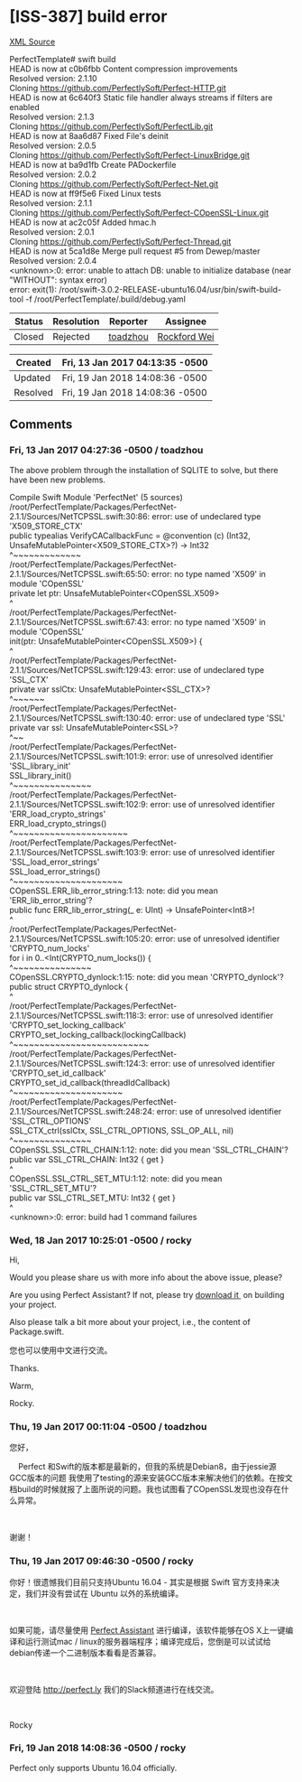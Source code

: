 # [ISS-387] build error

[XML Source](./xml/ISS-387.xml)
<p><p>PerfectTemplate# swift build <br/>
HEAD is now at c0b6fbb Content compression improvements<br/>
Resolved version: 2.1.10<br/>
Cloning <a href="https://github.com/PerfectlySoft/Perfect-HTTP.git" class="external-link" rel="nofollow">https://github.com/PerfectlySoft/Perfect-HTTP.git</a><br/>
HEAD is now at 6c640f3 Static file handler always streams if filters are enabled<br/>
Resolved version: 2.1.3<br/>
Cloning <a href="https://github.com/PerfectlySoft/PerfectLib.git" class="external-link" rel="nofollow">https://github.com/PerfectlySoft/PerfectLib.git</a><br/>
HEAD is now at 8aa6d87 Fixed File's deinit<br/>
Resolved version: 2.0.5<br/>
Cloning <a href="https://github.com/PerfectlySoft/Perfect-LinuxBridge.git" class="external-link" rel="nofollow">https://github.com/PerfectlySoft/Perfect-LinuxBridge.git</a><br/>
HEAD is now at ba9d1fb Create PADockerfile<br/>
Resolved version: 2.0.2<br/>
Cloning <a href="https://github.com/PerfectlySoft/Perfect-Net.git" class="external-link" rel="nofollow">https://github.com/PerfectlySoft/Perfect-Net.git</a><br/>
HEAD is now at ff9f5e6 Fixed Linux tests<br/>
Resolved version: 2.1.1<br/>
Cloning <a href="https://github.com/PerfectlySoft/Perfect-COpenSSL-Linux.git" class="external-link" rel="nofollow">https://github.com/PerfectlySoft/Perfect-COpenSSL-Linux.git</a><br/>
HEAD is now at ac2c05f Added hmac.h<br/>
Resolved version: 2.0.1<br/>
Cloning <a href="https://github.com/PerfectlySoft/Perfect-Thread.git" class="external-link" rel="nofollow">https://github.com/PerfectlySoft/Perfect-Thread.git</a><br/>
HEAD is now at 5ca1d8e Merge pull request #5 from Dewep/master<br/>
Resolved version: 2.0.4<br/>
&lt;unknown&gt;:0: error: unable to attach DB: unable to initialize database (near "WITHOUT": syntax error)<br/>
error: exit(1): /root/swift-3.0.2-RELEASE-ubuntu16.04/usr/bin/swift-build-tool -f /root/PerfectTemplate/.build/debug.yaml</p></p>





Status|Resolution|Reporter|Assignee
------|----------|--------|--------
Closed|Rejected|[toadzhou](toadzhou)|[Rockford Wei]($rocky)





Created|Fri, 13 Jan 2017 04:13:35 -0500
-------|--------------
Updated|Fri, 19 Jan 2018 14:08:36 -0500
Resolved|Fri, 19 Jan 2018 14:08:36 -0500


## Comments




### Fri, 13 Jan 2017 04:27:36 -0500 / toadzhou 

<p><p>The above problem through the installation of SQLITE to solve, but there have been new problems.</p>

<p>Compile Swift Module 'PerfectNet' (5 sources)<br/>
/root/PerfectTemplate/Packages/PerfectNet-2.1.1/Sources/NetTCPSSL.swift:30:86: error: use of undeclared type 'X509_STORE_CTX'<br/>
public typealias VerifyCACallbackFunc = @convention (c) (Int32, UnsafeMutablePointer&lt;X509_STORE_CTX&gt;?) -&gt; Int32<br/>
 ^~~~~~~~~~~~~~<br/>
/root/PerfectTemplate/Packages/PerfectNet-2.1.1/Sources/NetTCPSSL.swift:65:50: error: no type named 'X509' in module 'COpenSSL'<br/>
 private let ptr: UnsafeMutablePointer&lt;COpenSSL.X509&gt;<br/>
 ^<br/>
/root/PerfectTemplate/Packages/PerfectNet-2.1.1/Sources/NetTCPSSL.swift:67:43: error: no type named 'X509' in module 'COpenSSL'<br/>
 init(ptr: UnsafeMutablePointer&lt;COpenSSL.X509&gt;) {<br/>
 ^<br/>
/root/PerfectTemplate/Packages/PerfectNet-2.1.1/Sources/NetTCPSSL.swift:129:43: error: use of undeclared type 'SSL_CTX'<br/>
 private var sslCtx: UnsafeMutablePointer&lt;SSL_CTX&gt;?<br/>
 ^~~~~~~<br/>
/root/PerfectTemplate/Packages/PerfectNet-2.1.1/Sources/NetTCPSSL.swift:130:40: error: use of undeclared type 'SSL'<br/>
 private var ssl: UnsafeMutablePointer&lt;SSL&gt;?<br/>
 ^~~<br/>
/root/PerfectTemplate/Packages/PerfectNet-2.1.1/Sources/NetTCPSSL.swift:101:9: error: use of unresolved identifier 'SSL_library_init'<br/>
 SSL_library_init()<br/>
 ^~~~~~~~~~~~~~~~<br/>
/root/PerfectTemplate/Packages/PerfectNet-2.1.1/Sources/NetTCPSSL.swift:102:9: error: use of unresolved identifier 'ERR_load_crypto_strings'<br/>
 ERR_load_crypto_strings()<br/>
 ^~~~~~~~~~~~~~~~~~~~~~~<br/>
/root/PerfectTemplate/Packages/PerfectNet-2.1.1/Sources/NetTCPSSL.swift:103:9: error: use of unresolved identifier 'SSL_load_error_strings'<br/>
 SSL_load_error_strings()<br/>
 ^~~~~~~~~~~~~~~~~~~~~~<br/>
COpenSSL.ERR_lib_error_string:1:13: note: did you mean 'ERR_lib_error_string'?<br/>
public func ERR_lib_error_string(_ e: UInt) -&gt; UnsafePointer&lt;Int8&gt;!<br/>
 ^<br/>
/root/PerfectTemplate/Packages/PerfectNet-2.1.1/Sources/NetTCPSSL.swift:105:20: error: use of unresolved identifier 'CRYPTO_num_locks'<br/>
 for i in 0..&lt;Int(CRYPTO_num_locks()) {<br/>
 ^~~~~~~~~~~~~~~~<br/>
COpenSSL.CRYPTO_dynlock:1:15: note: did you mean 'CRYPTO_dynlock'?<br/>
public struct CRYPTO_dynlock {<br/>
 ^<br/>
/root/PerfectTemplate/Packages/PerfectNet-2.1.1/Sources/NetTCPSSL.swift:118:3: error: use of unresolved identifier 'CRYPTO_set_locking_callback'<br/>
 CRYPTO_set_locking_callback(lockingCallback)<br/>
 ^~~~~~~~~~~~~~~~~~~~~~~~~~~<br/>
/root/PerfectTemplate/Packages/PerfectNet-2.1.1/Sources/NetTCPSSL.swift:124:3: error: use of unresolved identifier 'CRYPTO_set_id_callback'<br/>
 CRYPTO_set_id_callback(threadIdCallback)<br/>
 ^~~~~~~~~~~~~~~~~~~~~~<br/>
/root/PerfectTemplate/Packages/PerfectNet-2.1.1/Sources/NetTCPSSL.swift:248:24: error: use of unresolved identifier 'SSL_CTRL_OPTIONS'<br/>
 SSL_CTX_ctrl(sslCtx, SSL_CTRL_OPTIONS, SSL_OP_ALL, nil)<br/>
 ^~~~~~~~~~~~~~~~<br/>
COpenSSL.SSL_CTRL_CHAIN:1:12: note: did you mean 'SSL_CTRL_CHAIN'?<br/>
public var SSL_CTRL_CHAIN: Int32 { get }<br/>
 ^<br/>
COpenSSL.SSL_CTRL_SET_MTU:1:12: note: did you mean 'SSL_CTRL_SET_MTU'?<br/>
public var SSL_CTRL_SET_MTU: Int32 { get }<br/>
 ^<br/>
&lt;unknown&gt;:0: error: build had 1 command failures</p></p>


### Wed, 18 Jan 2017 10:25:01 -0500 / rocky 

<p><p>Hi,</p>

<p>Would you please share us with more info about the above issue, please?</p>

<p>Are you using Perfect Assistant? If not, please try <a href="http://www.perfect.org/en/assistant/" class="external-link" rel="nofollow">download it </a> on building your project.</p>

<p>Also please talk a bit more about your project, i.e., the content of Package.swift.</p>

<p>您也可以使用中文进行交流。</p>

<p>Thanks.</p>

<p>Warm,</p>

<p>Rocky.</p></p>


### Thu, 19 Jan 2017 00:11:04 -0500 / toadzhou 

<p><p>您好，</p>

<p>    Perfect 和Swift的版本都是最新的，但我的系统是Debian8，由于jessie源GCC版本的问题 我使用了testing的源来安装GCC版本来解决他们的依赖。在按文档build的时候就报了上面所说的问题。我也试图看了COpenSSL发现也没存在什么异常。</p>

<p> </p>

<p>谢谢！</p></p>


### Thu, 19 Jan 2017 09:46:30 -0500 / rocky 

<p><p>你好！很遗憾我们目前只支持Ubuntu 16.04 - 其实是根据 Swift 官方支持来决定，我们并没有尝试在 Ubuntu 以外的系统编译。</p>

<p> </p>

<p>如果可能，请尽量使用 <a href="http://www.perfect.org/en/assistant/" class="external-link" rel="nofollow">Perfect Assistant</a> 进行编译，该软件能够在OS X上一键编译和运行测试mac / linux的服务器端程序；编译完成后，您倒是可以试试给debian传递一个二进制版本看看是否兼容。</p>

<p> </p>

<p>欢迎登陆 <a href="http://perfect.ly/" class="external-link" rel="nofollow">http://perfect.ly</a> 我们的Slack频道进行在线交流。</p>

<p> </p>

<p>Rocky</p></p>


### Fri, 19 Jan 2018 14:08:36 -0500 / rocky 

<p><p>Perfect only supports Ubuntu 16.04 officially.</p></p>


